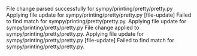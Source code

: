 File change parsed successfully for sympy/printing/pretty/pretty.py
Applying file update for sympy/printing/pretty/pretty.py
[file-update] Failed to find match for sympy/printing/pretty/pretty.py.
Applying file update for sympy/printing/pretty/pretty.py
File change applied to sympy/printing/pretty/pretty.py.
Applying file update for sympy/printing/pretty/pretty.py
[file-update] Failed to find match for sympy/printing/pretty/pretty.py.
